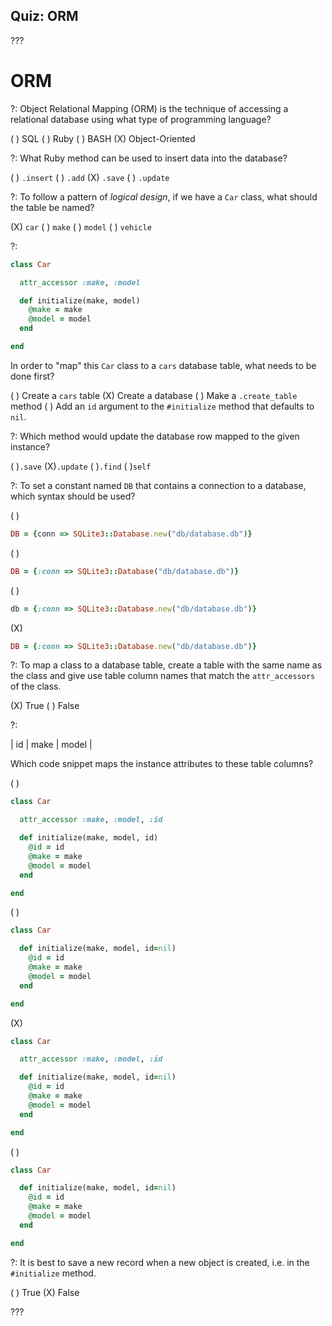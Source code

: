 ## Quiz: ORM

???

# ORM

?: Object Relational Mapping (ORM) is the technique of accessing a relational database using what type of programming language?

( ) SQL ( ) Ruby ( ) BASH (X) Object-Oriented

?: What Ruby method can be used to insert data into the database?

( ) `.insert` ( ) `.add` (X) `.save` ( ) `.update`

?: To follow a pattern of _logical design_, if we have a `Car` class, what should the table be named?

(X) `car` ( ) `make` ( ) `model` ( ) `vehicle`

?:

```ruby
class Car

  attr_accessor :make, :model

  def initialize(make, model)
    @make = make
    @model = model
  end

end
```

In order to "map" this `Car` class to a `cars` database table, what needs to be done first?

( ) Create a `cars` table (X) Create a database ( ) Make a `.create_table` method ( ) Add an `id` argument to the `#initialize` method that defaults to `nil`.

?: Which method would update the database row mapped to the given instance?

( )`.save` (X)`.update` ( )`.find` ( )`self`

?: To set a constant named `DB` that contains a connection to a database, which syntax should be used?

( )
```ruby
DB = {conn => SQLite3::Database.new("db/database.db")}
```
( )
```ruby
DB = {:conn => SQLite3::Database("db/database.db")}
```
( )
```ruby
db = {:conn => SQLite3::Database.new("db/database.db")}
```
(X)
```ruby
DB = {:conn => SQLite3::Database.new("db/database.db")}
```

?: To map a class to a database table, create a table with the same name as the class and give use table column names that match the `attr_accessors` of the class.

(X) True ( ) False

?:

| id | make | model |

Which code snippet maps the instance attributes to these table columns?

( )
```ruby
class Car

  attr_accessor :make, :model, :id

  def initialize(make, model, id)
    @id = id
    @make = make
    @model = model
  end

end
```
( )
```ruby
class Car

  def initialize(make, model, id=nil)
    @id = id
    @make = make
    @model = model
  end

end
```
(X)
```ruby
class Car

  attr_accessor :make, :model, :id

  def initialize(make, model, id=nil)
    @id = id
    @make = make
    @model = model
  end

end
```
( )
```ruby
class Car

  def initialize(make, model, id=nil)
    @id = id
    @make = make
    @model = model
  end

end
```

?: It is best to save a new record when a new object is created, i.e. in the `#initialize` method.

( ) True (X) False


???
